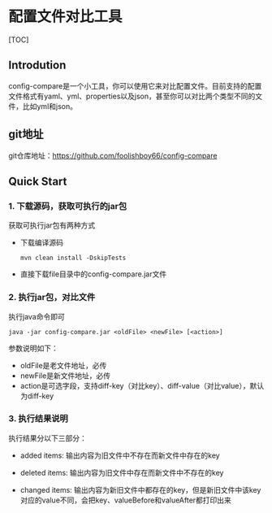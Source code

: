 # 配置文件对比工具
[TOC]

## Introdution

config-compare是一个小工具，你可以使用它来对比配置文件。目前支持的配置文件格式有yaml、yml、properties以及json，甚至你可以对比两个类型不同的文件，比如yml和json。



## git地址

git仓库地址：https://github.com/foolishboy66/config-compare



## Quick Start

### 1. 下载源码，获取可执行的jar包

获取可执行jar包有两种方式

- 下载编译源码

  ```
  mvn clean install -DskipTests
  ```

- 直接下载file目录中的config-compare.jar文件



### 2. 执行jar包，对比文件

执行java命令即可

```
java -jar config-compare.jar <oldFile> <newFile> [<action>]

```

参数说明如下：

- oldFile是老文件地址，必传
- newFile是新文件地址，必传
- action是可选字段，支持diff-key（对比key）、diff-value（对比value），默认为diff-key



### 3. 执行结果说明

执行结果分以下三部分：

- added items:  输出内容为旧文件中不存在而新文件中存在的key

- deleted items: 输出内容为旧文件中存在而新文件中不存在的key

- changed items: 输出内容为新旧文件中都存在的key，但是新旧文件中该key对应的value不同，会把key、valueBefore和valueAfter都打印出来

  